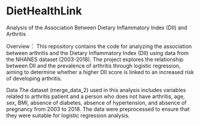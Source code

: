 # DietHealthLink
Analysis of the Association Between Dietary Inflammatory Index (DII) and Arthritis

Overview：
This repository contains the code for analyzing the association between arthritis and the Dietary Inflammatory Index (DII) using data from the NHANES dataset (2003-2018). The project explores the relationship between DII and the prevalence of arthritis through logistic regression, aiming to determine whether a higher DII score is linked to an increased risk of developing arthritis.

Data
The dataset (merge_data_2) used in this analysis includes variables related to arthritis patient and a person who does not have arthritis, age, sex, BMI, absence of diabetes, absence of hypertension, and absence of pregnancy from 2003 to 2018. The data were preprocessed to ensure that they were suitable for logistic regression analysis.
